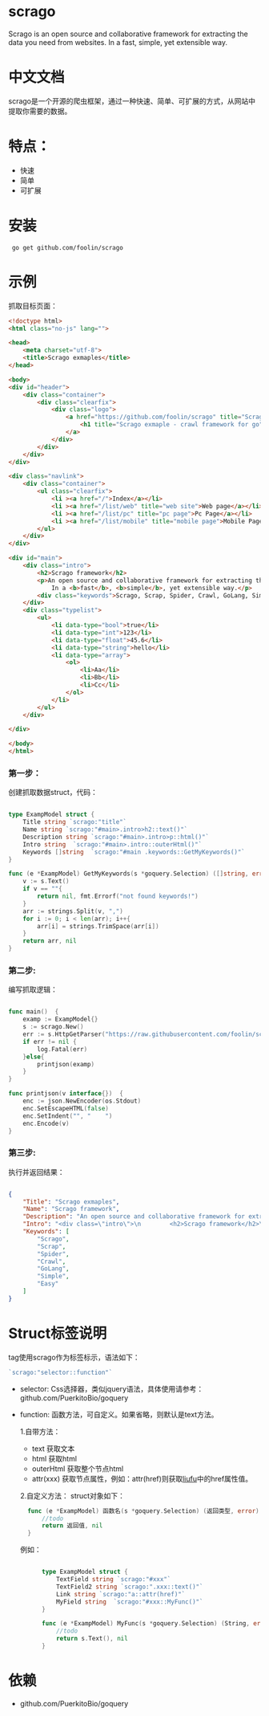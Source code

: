 # scrago

Scrago is an open source and collaborative framework for extracting the data you need from websites.
In a fast, simple, yet extensible way.

# 中文文档

scrago是一个开源的爬虫框架，通过一种快速、简单、可扩展的方式，从网站中提取你需要的数据。


# 特点：
 * 快速
 * 简单
 * 可扩展

# 安装

```
 go get github.com/foolin/scrago
```

# 示例

抓取目标页面：
```html
<!doctype html>
<html class="no-js" lang="">

<head>
    <meta charset="utf-8">
    <title>Scrago exmaples</title>
</head>

<body>
<div id="header">
    <div class="container">
        <div class="clearfix">
            <div class="logo">
                <a href="https://github.com/foolin/scrago" title="Scrago exmaple">
                    <h1 title="Scrago exmaple - crawl framework for go">Scrago exmaple</h1>
                </a>
            </div>
        </div>
    </div>
</div>

<div class="navlink">
    <div class="container">
        <ul class="clearfix">
            <li ><a href="/">Index</a></li>
            <li ><a href="/list/web" title="web site">Web page</a></li>
            <li ><a href="/list/pc" title="pc page">Pc Page</a></li>
            <li ><a href="/list/mobile" title="mobile page">Mobile Page</a></li>
        </ul>
    </div>
</div>

<div id="main">
    <div class="intro">
        <h2>Scrago framework</h2>
        <p>An open source and collaborative framework for extracting the data you need from websites.
            In a <b>fast</b>, <b>simple</b>, yet extensible way.</p>
        <div class="keywords">Scrago, Scrap, Spider, Crawl, GoLang, Simple, Easy</div>
    </div>
    <div class="typelist">
        <ul>
            <li data-type="bool">true</li>
            <li data-type="int">123</li>
            <li data-type="float">45.6</li>
            <li data-type="string">hello</li>
            <li data-type="array">
                <ol>
                    <li>Aa</li>
                    <li>Bb</li>
                    <li>Cc</li>
                </ol>
            </li>
        </ul>
    </div>

</div>

</body>
</html>
```


### 第一步：
创建抓取数据struct，代码：
```go

type ExampModel struct {
	Title string `scrago:"title"`
	Name string `scrago:"#main>.intro>h2::text()"`
	Description string `scrago:"#main>.intro>p::html()"`
	Intro string  `scrago:"#main>.intro::outerHtml()"`
	Keywords []string  `scrago:"#main .keywords::GetMyKeywords()"`
}

func (e *ExampModel) GetMyKeywords(s *goquery.Selection) ([]string, error) {
	v := s.Text()
	if v == ""{
		return nil, fmt.Errorf("not found keywords!")
	}
	arr := strings.Split(v, ",")
	for i := 0; i < len(arr); i++{
		arr[i] = strings.TrimSpace(arr[i])
	}
	return arr, nil
}

```

### 第二步:
编写抓取逻辑：
```go

func main()  {
	examp := ExampModel{}
	s := scrago.New()
	err := s.HttpGetParser("https://raw.githubusercontent.com/foolin/scrago/master/example/data/example.html", &examp)
	if err != nil {
		log.Fatal(err)
	}else{
		printjson(examp)
	}
}

func printjson(v interface{})  {
	enc := json.NewEncoder(os.Stdout)
	enc.SetEscapeHTML(false)
	enc.SetIndent("", "    ")
	enc.Encode(v)
}

```

### 第三步:
执行并返回结果：

```json

{
    "Title": "Scrago exmaples",
    "Name": "Scrago framework",
    "Description": "An open source and collaborative framework for extracting the data you need from websites.\n            In a <b>fast</b>, <b>simple</b>, yet extensible way.",
    "Intro": "<div class=\"intro\">\n        <h2>Scrago framework</h2>\n        <p>An open source and collaborative framework for extracting the data you need from websites.\n            In a <b>fast</b>, <b>simple</b>, yet extensible way.</p>\n        <div class=\"keywords\">Scrago, Scrap, Spider, Crawl, GoLang, Simple, Easy</div>\n    </div>",
    "Keywords": [
        "Scrago",
        "Scrap",
        "Spider",
        "Crawl",
        "GoLang",
        "Simple",
        "Easy"
    ]
}

```

# Struct标签说明
tag使用scrago作为标签标示，语法如下：
```go
`scrago:"selector::function"`

```
* selector:
  Css选择器，类似jquery语法，具体使用请参考：github.com/PuerkitoBio/goquery

* function:
  函数方法，可自定义。如果省略，则默认是text方法。

  1.自带方法：
  - text 获取文本
  - html 获取html
  - outerHtml 获取整个节点html
  - attr(xxx) 获取节点属性，例如：attr(href)则获取<a href="http://www.liufu.me">liufu</a>中的href属性值。

  2.自定义方法：
  struct对象如下：
  ```go
    func (e *ExampModel) 函数名(s *goquery.Selection) (返回类型, error) {
    	//todo
    	return 返回值, nil
    }

  ```

  例如：
  ```go

        type ExampModel struct {
            TextField string `scrago:"#xxx"`
            TextField2 string `scrago:".xxx::text()"`
            Link string `scrago:"a::attr(href)"`
            MyField string  `scrago:"#xxx::MyFunc()"`
        }

        func (e *ExampModel) MyFunc(s *goquery.Selection) (String, error) {
            //todo
            return s.Text(), nil
        }

    ```


# 依赖
 * github.com/PuerkitoBio/goquery
